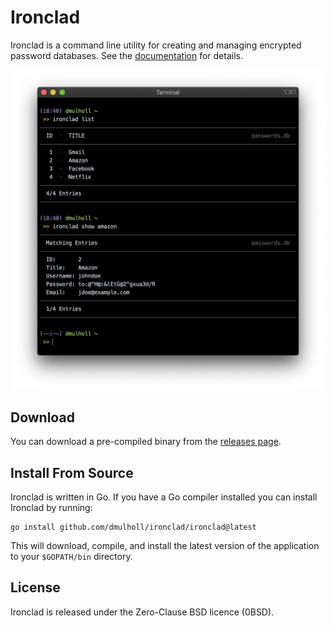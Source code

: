 # Ironclad

[1]: http://www.dmulholl.com/docs/ironclad/master/
[2]: https://github.com/dmulholl/ironclad/releases


Ironclad is a command line utility for creating and managing encrypted password databases.
See the [documentation][1] for details.

<p align="center">
    <img src="docs/res/screenshot.png" width="500px">
</p>



## Download

You can download a pre-compiled binary from the [releases page][2].



## Install From Source

Ironclad is written in Go. If you have a Go compiler installed you can install Ironclad by running:

    go install github.com/dmulholl/ironclad/ironclad@latest

This will download, compile, and install the latest version of the application to your `$GOPATH/bin` directory.



## License

Ironclad is released under the Zero-Clause BSD licence (0BSD).
